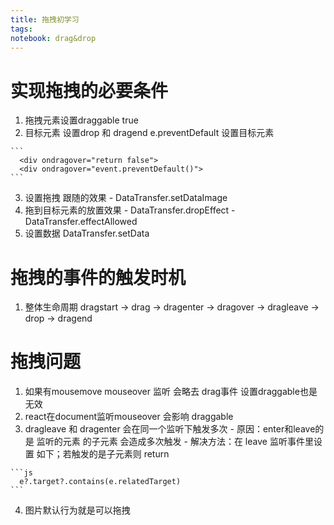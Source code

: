 ```yaml
---
title: 拖拽初学习
tags: 
notebook: drag&drop
---
```


# 实现拖拽的必要条件

  1. 拖拽元素设置draggable true
  2. 目标元素 设置drop 和 dragend e.preventDefault  设置目标元素

    ```
      <div ondragover="return false">
      <div ondragover="event.preventDefault()">
    ```

  3. 设置拖拽 跟随的效果
    - DataTransfer.setDataImage
  4. 拖到目标元素的放置效果
    - DataTransfer.dropEffect
    - DataTransfer.effectAllowed
  5. 设置数据
    DataTransfer.setData

# 拖拽的事件的触发时机

  1. 整体生命周期
    dragstart -> drag -> dragenter -> dragover ->  dragleave  -> drop -> dragend

# 拖拽问题

  1. 如果有mousemove mouseover 监听 会略去 drag事件 设置draggable也是无效
  2. react在document监听mouseover 会影响 draggable
  3. dragleave 和 dragenter 会在同一个监听下触发多次
    - 原因：enter和leave的是 监听的元素 的子元素 会造成多次触发
    - 解决方法：在 leave 监听事件里设置 如下；若触发的是子元素则 return

    ```js
      e?.target?.contains(e.relatedTarget)
    ```

  4. 图片默认行为就是可以拖拽
